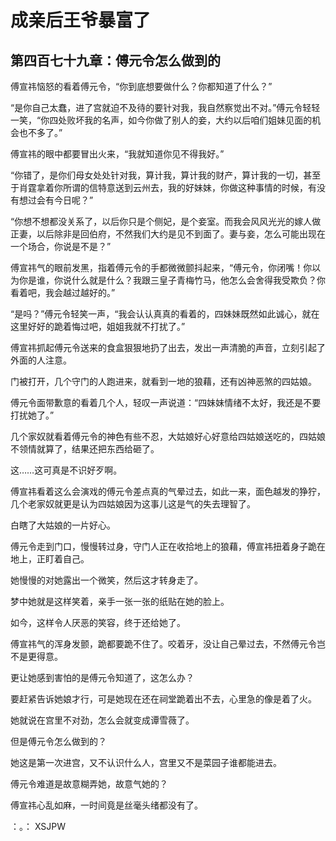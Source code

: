 # 成亲后王爷暴富了 
 ## 第四百七十九章：傅元令怎么做到的
  傅宣祎恼怒的看着傅元令，“你到底想要做什么？你都知道了什么？”  
  
 “是你自己太蠢，进了宫就迫不及待的要针对我，我自然察觉出不对。”傅元令轻轻一笑，“你四处败坏我的名声，如今你做了别人的妾，大约以后咱们姐妹见面的机会也不多了。”  
  
 傅宣祎的眼中都要冒出火来，“我就知道你见不得我好。”  
  
 “你错了，是你们母女处处针对我，算计我，算计我的财产，算计我的一切，甚至于肖霆拿着你所谓的信特意送到云州去，我的好妹妹，你做这种事情的时候，有没有想过会有今日呢？”  
  
 “你想不想都没关系了，以后你只是个侧妃，是个妾室。而我会风风光光的嫁人做正妻，以后除非是回伯府，不然我们大约是见不到面了。妻与妾，怎么可能出现在一个场合，你说是不是？”  
  
 傅宣祎气的眼前发黑，指着傅元令的手都微微颤抖起来，“傅元令，你闭嘴！你以为你是谁，你说什么就是什么？我跟三皇子青梅竹马，他怎么会舍得我受欺负？你看着吧，我会越过越好的。”  
  
 “是吗？”傅元令轻笑一声，“我会认认真真的看着的，四妹妹既然如此诚心，就在这里好好的跪着悔过吧，姐姐我就不打扰了。”  
  
 傅宣祎抓起傅元令送来的食盒狠狠地扔了出去，发出一声清脆的声音，立刻引起了外面的人注意。  
  
 门被打开，几个守门的人跑进来，就看到一地的狼藉，还有凶神恶煞的四姑娘。  
  
 傅元令面带歉意的看着几个人，轻叹一声说道：“四妹妹情绪不太好，我还是不要打扰她了。”  
  
 几个家奴就看着傅元令的神色有些不忍，大姑娘好心好意给四姑娘送吃的，四姑娘不领情就算了，结果还把东西给砸了。  
  
 这……这可真是不识好歹啊。  
  
 傅宣祎看着这么会演戏的傅元令差点真的气晕过去，如此一来，面色越发的狰狞，几个老家奴就更是认为四姑娘因为这事儿这是气的失去理智了。  
  
 白瞎了大姑娘的一片好心。  
  
 傅元令走到门口，慢慢转过身，守门人正在收拾地上的狼藉，傅宣祎扭着身子跪在地上，正盯着自己。  
  
 她慢慢的对她露出一个微笑，然后这才转身走了。  
  
 梦中她就是这样笑着，亲手一张一张的纸贴在她的脸上。  
  
 如今，这样令人厌恶的笑容，终于还给她了。  
  
 傅宣祎气的浑身发颤，跪都要跪不住了。咬着牙，没让自己晕过去，不然傅元令岂不是更得意。  
  
 更让她感到害怕的是傅元令知道了，这怎么办？  
  
 要赶紧告诉她娘才行，可是她现在还在祠堂跪着出不去，心里急的像是着了火。  
  
 她就说在宫里不对劲，怎么会就变成谭雪薇了。  
  
 但是傅元令怎么做到的？  
  
 她这是第一次进宫，又不认识什么人，宫里又不是菜园子谁都能进去。  
  
 傅元令难道是故意糊弄她，故意气她的？  
  
 傅宣祎心乱如麻，一时间竟是丝毫头绪都没有了。  
  
 ：。： 
XSJPW